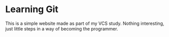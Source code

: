 # Learning Git

This is a simple website made as part of my VCS study. Nothing interesting, just little steps in a way of becoming the programmer.
